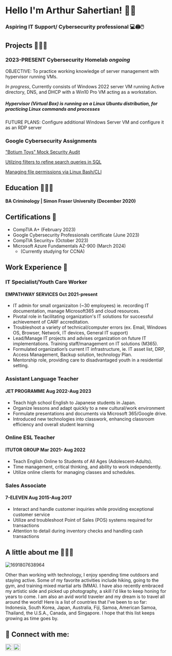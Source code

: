   
<h1> Hello I'm Arthur Sahertian! 👋🏽

### Aspiring IT Support/ Cybersecurity professional 💻🖨️🖱️
 
 ## Projects 👨🏽‍💻
 
 ### 2023-PRESENT  	Cybersecurity Homelab *ongoing*
 OBJECTIVE: To practice working knowledge of server management with hypervisor running VMs.

*In progress*, Currently consists of Windows 2022 server VM running Active directory, DNS, and DHCP with a   Win10 Pro VM acting as a workstation. 

##### Hypervisor (Virtual Box) is running on a Linux Ubuntu distribution, for practicing Linux commands and processes

FUTURE PLANS: Configure additional Windows Server VM and configure it as an RDP server
 
 ### Google Cybersecurity Assignments
  <a href="Portfolio_ Botium Toys' Security Audit Assignment.pdf">"Botium Toys" Mock Security Audit</a>
  
  <a href="Portfolio_ Apply filters to SQL queries.pdf">Utilzing filters to refine search queries in SQL </a>
  
  <a href="Portfolio_ File permissions in Linux.pdf">Managing file permissions via Linux Bash/CLI </a>
##  Education 👨🏼‍🎓
#### BA Criminology | Simon Fraser University (December 2020)

## Certifications 📜
  - CompTIA A+ (February 2023)
  - Google Cybersecurity Professionals certificate (June 2023)
  - CompTIA Security+ (October 2023)
  - Microsoft Azure Fundamentals AZ-900 (March 2024)
      - (Currently studying for CCNA)

## Work Experience 💼
### IT Specialist/Youth Care Worker
  #### EMPATHWAY SERVICES Oct 2021-present 
- IT admin for small organizaiton (~30 employees) ie. recording IT documentation, manage Microsoft365 and cloud resources.
- Pivotal role in facilitating organization's IT solutions for successful achievement of CARF accreditation.
- Troubleshoot a variety of technical/computer errors (ex. Email, Windows OS, Browser, Network, IT devices, General IT support)
- Lead/Manage IT projects and advises organization on future IT implementations. Training staff/management on IT solutions (M365).
- Formulated organization’s current IT infrastructure, ie. IT asset list, DRP, Access Management, Backup solution, technology Plan.
- Mentorship role, providing care to disadvantaged youth in a residential setting.	
### Assistant Language Teacher
  #### JET PROGRAMME Aug 2022-Aug 2023 			
- Teach high school English to Japanese students in Japan. 
- Organize lessons and adapt quickly to a new	cultural/work environment	
- Formulate  presentations and documents via Microsoft 365/Google drive. 						
- Introduced new technologies into classwork, enhancing classroom efficiency and overall student learning	
### Online ESL Teacher
  #### ITUTOR GROUP Mar 2021- Aug 2022
- Teach English Online to Students of All Ages (Adolescent-Adults).
- Time management, critical thinking, and ability to work independently.
- Utilize online clients for managing classes and schedules.
### Sales Associate
  #### 	7-ELEVEN Aug 2015-Aug 2017
- Interact and handle customer inquiries while providing exceptional customer service
-  Utilize and troubleshoot Point of Sales (POS) systems required for transactions
-  Attention to detail during inventory checks and handling cash transactions

## A little about me 🙋🏽‍♂️

![1691807638964](https://github.com/agentstar01/IT-Portfolio/assets/133976441/1b7a4983-a5dd-49d5-b36a-85898a5e7de0) 

Other than working with technology, I enjoy spending time outdoors and staying active. Some of my favorite activities include hiking, going to the gym, and training mixed martial arts (MMA). I have also recently embraced my artistic side and picked up photography, a skill I'd like to keep honing for years to come. I am also an avid world traveler and my dream is to travel all around the world! Here is a list of countries that I've been to so far: Indonesia, South Korea, Japan, Australia, Fiji, Samoa, American Samoa, Thailand, the U.S.A., Canada, and Singapore. I hope that this list keeps growing as time goes by.


<h2> 🤳 Connect with me:</h2>

[<img align="left" alt="JoshMadakor | LinkedIn" width="22px" src="https://cdn.jsdelivr.net/npm/simple-icons@v3/icons/linkedin.svg" />][linkedin]
[<img align="left" alt="JoshMadakor | Instagram" width="22px" src="https://cdn.jsdelivr.net/npm/simple-icons@v3/icons/instagram.svg" />][instagram]

[instagram]: https://www.instagram.com/chef_boy_arty/
[linkedin]: https://www.linkedin.com/in/arthur-sahertian-29301799

